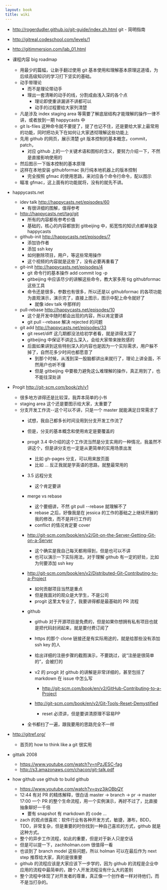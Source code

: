 ```yaml
---
layout: book
title: wiki
---
```


- http://rogerdudler.github.io/git-guide/index.zh.html  git - 简明指南
- http://gitreal.codeschool.com/levels/1
- http://gitimmersion.com/lab_01.html

- 课程内容 big roadmap
  - 用最少的篇幅，让新手翻过使用 git 基本使用和理解基本原理这道墙，为后续高级知识的学习打下坚实的基础。
  - 动手带理论
    - 而不是理论带动手
    - 理出一套清晰的动手的线，分割成由浅入深的各个点
      - 理论即使重讲漏讲不讲都可以
      - 动手的过程要给大家列清楚
  - 凡是涉及 index staging area 等需要了解底层结构才能理解的操作一律不讲，或者放到一期 happycasts 中
  - git ls-files 这种命令就不要提了，提了也记不住，还是要给大家上最常用的功能，同时把功夫下在如何让大家透彻理解这些功能上
  - 先用 github 的网页，展示清楚 git 版本控制的基本概念，commit，patch，
    - 对应 github 上的一个关键术语和图标的含义，要努力介绍一下，不然是直接影响使用的
  - 然后图示一下版本控制的基本原理
  - 这样在本地安装 githubformac 执行纯本地机器上的版本控制
    - 完全按照 gfmac 的使用思路，来对应各个命令行命令，配以图示
  - 瞄准 gfmac，这上面有的功能就将，没有的就先不讲。
- happycasts.net
  - idev talk http://happycasts.net/episodes/60
    - 有很详细的图解，值得参考
  - http://happycasts.net/tag/git
    - 所有的内容都有参考价值
    - 基础的，核心的内容都放到 gitbeijing 中，拓宽性的知识点都单独录 happycasts
  - github-init http://happycasts.net/episodes/7
    - 添加协作者
    - 添加 ssh key
    - 如何删除项目，用户，等这些常用操作
    - 这个视频的内容就是这些了，没有必要再重看了
  - git-init http://happycasts.net/episodes/4
    - git 命令行的基本操作 add commit log -p
    - gitbeijing 中应该尽少的讲解这些命令，教大家多用 tig githubformac 这些工具
    - 命令还是很多，参数也有很多，所以还是以 githubformac 的各项功能为直观演示，演示完了，直接上图示，图示中配上命令就好了
      - 就像 idev talk 中那样的
   - pull-rebase http://happycasts.net/episodes/10
     - 这个是开发中随时都会出现的内容，所以肯定要讲
     - git pull --rebase 解决 rejected 的问题
  - git add http://happycasts.net/episodes/33
    - git reset/diff 这几期都没法给初学者看，就是讲得太深了
    - gitbeijing 中保证不讲这么深入，会给大家带来挫败感的
    - 后面如果讲到这些特别深入的内容也是因为一个实际需求，用户躲不掉了，自然花多少时间也都愿意了
      - 到那个时候，从浅到深一股脑都讲出来就行了，理论上讲全面，不然用户也听不懂
      - 但是 gitbeijing 中要极力避免这么难理解的操作，真正用到了，也不能往深处讲

- Progit http://git-scm.com/book/zh/v1
  - 很多地方讲得还是比较深，我弄本简单的小书
  - staging area 这个还是要图示给大家，太重要了
  - 分支开发工作流--这个可以不讲，只是一个 master 就能满足日常需求了
    - 试想，我自己都多长时间没用到分支开发工作流了
    - 但是，分支的基本概念和使用肯定是要覆盖的
    - progit 3.4 中介绍的这个工作流当然是分支实用的一种情况，我虽然不讲这个，但是讲分支也一定是从更简单的实用场景出发
      - 比如 gh-pages 分支，可以用来放页面
      - 比如 ... 反正我就是学英语的思路，就整最常用的

    - 3.5 远程分支
      - 这个肯定要讲

    - merge vs rebase
      - 这个要细讲，不然 git pull --rebase 就理解不了
      - rebase 之后，好像我是在 jessica 的工作的基础之上继续开展的我的修改，而不是并行工作的
      - conflict 的情况肯定要 cover

    - http://git-scm.com/book/en/v2/Git-on-the-Server-Getting-Git-on-a-Server
      - 这个确实是我自己每天都用得到，但是也可以不讲
      - 也可以演示一下实际用法，对于理解 github 有一定的好处，比如为何要添加 ssh key

    - http://git-scm.com/book/en/v2/Distributed-Git-Contributing-to-a-Project
      - 如何贡献项目当然是重点
      - 但是我面对的观众是大学生，不是公司
      - progit 这里太专业了，我要讲得都是最基础的 PR 流程

    - github
      - github 对于开源项目是免费的，但是如果你想拥有私有项目也就是把代码封闭起来，就是要付费订阅了
      - https 的那个 clone 链接还是有实际用途的，就是给那些没有添加 ssh key 的人
      - 给出详细的注册步骤的截图演示，不要跳过，说“注册是很简单的”，会被打的
      - v2 的 progit 对 github 的讲解是非常详细的，甚至包括了 markdown 在 issue 中怎么写
        - http://git-scm.com/book/en/v2/GitHub-Contributing-to-a-Project

      - http://git-scm.com/book/en/v2/Git-Tools-Reset-Demystified
        - reset 必须讲，但是要讲清原理不容易PP

    - 全书都扫了一遍，跟我要用的思路完全不一样


- http://gitref.org/
  - 首页的 how to think like a git 很实用

- gittalk 2008
  - https://www.youtube.com/watch?v=nPzJESC-fag
  - http://s3.amazonaws.com/chacon/git-talk.pdf

- how github use github to build github
  - https://www.youtube.com/watch?v=qyz3jkOBbQY
  - 12:44 有对 PR 的精炼解释，很白话
    master -> branch -> pr -> master
    17:00 一个 PR 的整个生命流程，用一个实例演示，再好不过了，比直接抽象聊好一千倍
    - 要有 snapshot 有 markdown 的 code ...
  - zach 的观点很喜欢：软件行业有各种开发方式，敏捷，瀑布，BDD，TDD，非常复杂，但是重要的时你找到一种自己喜欢的方式，github 就是这种方式。
  - 整个的异步工作流程，如此的重要，但是对于新人只是空话
  - 但是可以提一下，zachholman.com 很值得一看
  - 也谈到了 branch model 这些问题，所以 holman 可以在最后作为 next step 推荐给大家，真的是很重要
  - github 的流程应该是大家应该下一步学的，因为 github 的流程是企业中应用的流程中最简单的，跟个人开发流程没有什么大的差别
  - 整个流程中体现了对开发者的尊重，真正像一个创作者一样对待他们，而不是当打杂的。




